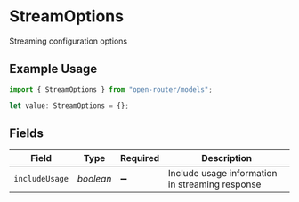 # StreamOptions

Streaming configuration options

## Example Usage

```typescript
import { StreamOptions } from "open-router/models";

let value: StreamOptions = {};
```

## Fields

| Field                                           | Type                                            | Required                                        | Description                                     |
| ----------------------------------------------- | ----------------------------------------------- | ----------------------------------------------- | ----------------------------------------------- |
| `includeUsage`                                  | *boolean*                                       | :heavy_minus_sign:                              | Include usage information in streaming response |